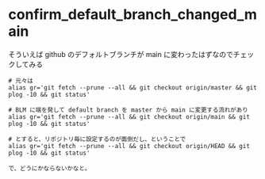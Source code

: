 # confirm_default_branch_changed_main
そういえば github のデフォルトブランチが main に変わったはずなのでチェックしてみる

```
# 元々は
alias gr='git fetch --prune --all && git checkout origin/master && git plog -10 && git status'

# BLM に端を発して default branch を master から main に変更する流れがあり
alias gr='git fetch --prune --all && git checkout origin/main && git plog -10 && git status'

# とすると、リポジトリ毎に設定するのが面倒だし、ということで
alias gr='git fetch --prune --all && git checkout origin/HEAD && git plog -10 && git status'

で、どうにかならないかなと。

```
